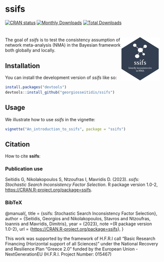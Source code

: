 
<!-- README.md is generated from README.Rmd. Please edit that file -->

# ssifs

[![CRAN
status](https://www.r-pkg.org/badges/version/ssifs)](https://CRAN.R-project.org/package=ssifs)
[![Monthly
Downloads](https://cranlogs.r-pkg.org/badges/ssifs)](https://cran.r-project.org/package=ssifs)
[![Total
Downloads](https://cranlogs.r-pkg.org/badges/grand-total/ssifs)](http://cranlogs.r-pkg.org/badges/grand-total/ssifs)

# <img src="man/figures/ssifs_logo.png" align="right" width="25%"/>

<!-- badges: start -->
<!-- badges: end -->

The goal of *ssifs* is to test the consistency assumption of network
meta-analysis (NMA) in the Bayesian framework both globally and locally.

## Installation

You can install the development version of *ssifs* like so:

``` r
install.packages("devtools")
devtools::install_github("georgiosseitidis/ssifs")
```

## Usage

We illustrate how to use *ssifs* in the vignette:

``` r
vignette("An_introduction_to_ssifs", package = "ssifs")
```

## Citation

How to cite **ssifs**:

### Publication use

Seitidis G, Nikolakopoulos S, Ntzoufras I, Mavridis D. (2023). *ssifs:
Stochastic Search Inconsistency Factor Selection*. R package version
1.0-2, <https://CRAN.R-project.org/package=ssifs>.

### BibTeX

@manual{, title = {ssifs: Stochastic Search Inconsistency Factor
Selection}, author = {Seitidis, Georgios and Nikolakopoulos, Stavros and
Ntzoufras, Ioannis and Mavridis, Dimitris}, year = {2023}, note ={R
package version 1.0-2}, url =
{<https://CRAN.R-project.org/package=ssifs>}, }

This work was supported by the framework of H.F.R.I call “Basic Research Financing (Horizontal support of all Sciences)” under the National Recovery and Resilience Plan “Greece 2.0” funded by the European Union - NextGenerationEU (H.F.R.I. Project Number: 015467)


